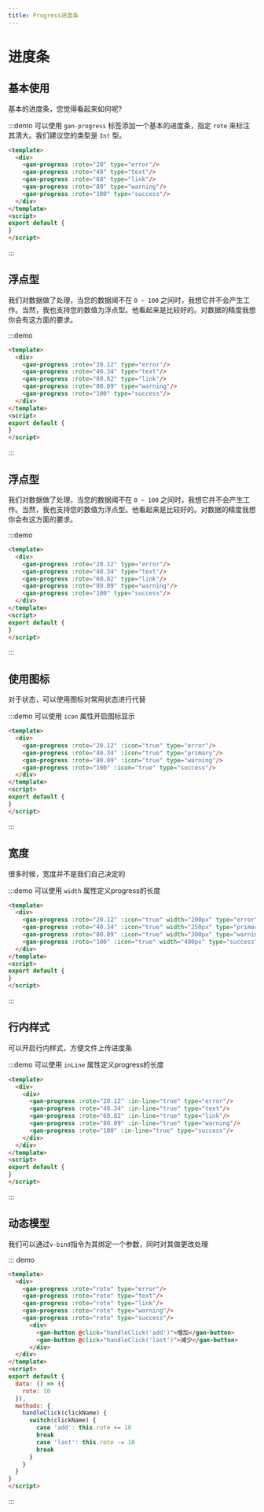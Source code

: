 ```yaml
---
title: Progress进度条
---
```


# 进度条

## 基本使用

基本的进度条，您觉得看起来如何呢?

:::demo 可以使用 `gan-progress` 标签添加一个基本的进度条，指定 `rote` 来标注其清大。我们建议您的类型是 `Int` 型。 
```html
<template>
  <div>
    <gan-progress :rote="20" type="error"/>
    <gan-progress :rote="40" type="text"/>
    <gan-progress :rote="60" type="link"/>
    <gan-progress :rote="80" type="warning"/>
    <gan-progress :rote="100" type="success"/>
  </div>
</template>
<script>
export default {
}
</script>
```
:::

## 浮点型

我们对数据做了处理，当您的数据阈不在 `0 ~ 100` 之间时，我想它并不会产生工作。当然，我也支持您的数值为浮点型。他看起来是比较好的。对数据的精度我想你会有这方面的要求。

:::demo 
```html {2}
<template>
  <div>
    <gan-progress :rote="20.12" type="error"/>
    <gan-progress :rote="40.34" type="text"/>
    <gan-progress :rote="60.82" type="link"/>
    <gan-progress :rote="80.09" type="warning"/>
    <gan-progress :rote="100" type="success"/>
  </div>
</template>
<script>
export default {
}
</script>
```
:::

## 浮点型

我们对数据做了处理，当您的数据阈不在 `0 ~ 100` 之间时，我想它并不会产生工作。当然，我也支持您的数值为浮点型。他看起来是比较好的。对数据的精度我想你会有这方面的要求。

:::demo 
```html {2}
<template>
  <div>
    <gan-progress :rote="20.12" type="error"/>
    <gan-progress :rote="40.34" type="text"/>
    <gan-progress :rote="60.82" type="link"/>
    <gan-progress :rote="80.09" type="warning"/>
    <gan-progress :rote="100" type="success"/>
  </div>
</template>
<script>
export default {
}
</script>
```
:::

## 使用图标

对于状态，可以使用图标对常用状态进行代替

:::demo 可以使用 `icon` 属性开启图标显示
```html {2}
<template>
  <div>
    <gan-progress :rote="20.12" :icon="true" type="error"/>
    <gan-progress :rote="40.34" :icon="true" type="primary"/>
    <gan-progress :rote="80.09" :icon="true" type="warning"/>
    <gan-progress :rote="100" :icon="true" type="success"/>
  </div>
</template>
<script>
export default {
}
</script>
```
:::

## 宽度

很多时候，宽度并不是我们自己决定的

:::demo 可以使用 `width` 属性定义progress的长度
```html {2}
<template>
  <div>
    <gan-progress :rote="20.12" :icon="true" width="200px" type="error"/>
    <gan-progress :rote="40.34" :icon="true" width="250px" type="primary"/>
    <gan-progress :rote="80.09" :icon="true" width="300px" type="warning"/>
    <gan-progress :rote="100" :icon="true" width="400px" type="success"/>
  </div>
</template>
<script>
export default {
}
</script>
```
:::

## 行内样式

可以开启行内样式，方便文件上传进度条

:::demo 可以使用 `inLine` 属性定义progress的长度
```html {2}
<template>
  <div>
    <div>
      <gan-progress :rote="20.12" :in-line="true" type="error"/>
      <gan-progress :rote="40.34" :in-line="true" type="text"/>
      <gan-progress :rote="60.82" :in-line="true" type="link"/>
      <gan-progress :rote="80.09" :in-line="true" type="warning"/>
      <gan-progress :rote="100" :in-line="true" type="success"/>
    </div>
  </div>
</template>
<script>
export default {
}
</script>
```
:::

## 动态模型

我们可以通过`v-bind`指令为其绑定一个参数，同时对其做更改处理

::: demo 
```html {2}
<template>
  <div>
    <gan-progress :rote="rote" type="error"/>
    <gan-progress :rote="rote" type="text"/>
    <gan-progress :rote="rote" type="link"/>
    <gan-progress :rote="rote" type="warning"/>
    <gan-progress :rote="rote" type="success"/>
      <div>
        <gan-button @click="handleClick('add')">增加</gan-button>
        <gan-button @click="handleClick('last')">减少</gan-button>
      </div>
  </div>
</template>
<script>
export default {
  data: () => ({
    rote: 10
  }),
  methods: {
    handleClick(clickName) {
      switch(clickName) {
        case 'add': this.rote += 10
        break
        case 'last': this.rote -= 10
        break
      }
    }
  }
}
</script>
```
:::